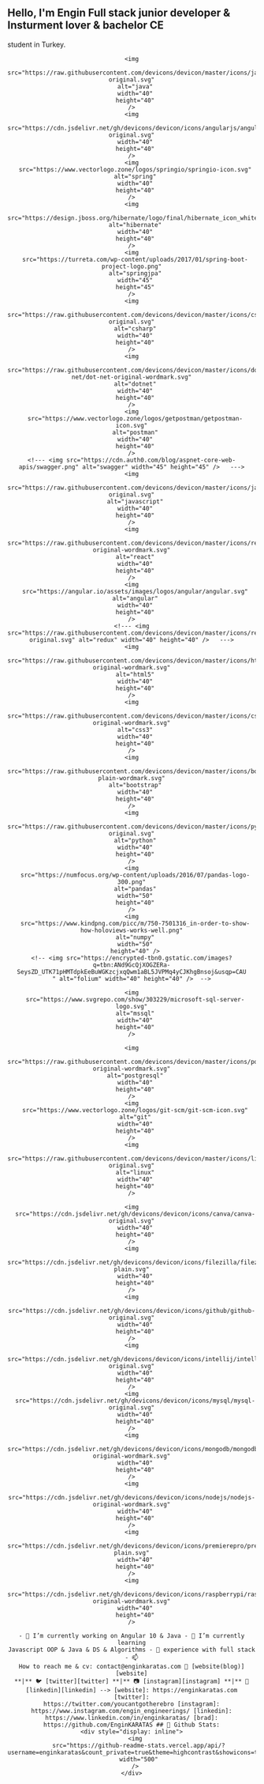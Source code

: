 ## Hello, I'm Engin Full stack junior developer & Insturment lover & bachelor CE
student in Turkey.
<div align="center">

    <img
      src="https://raw.githubusercontent.com/devicons/devicon/master/icons/java/java-original.svg"
      alt="java"
      width="40"
      height="40"
    />
    <img
      src="https://cdn.jsdelivr.net/gh/devicons/devicon/icons/angularjs/angularjs-original.svg"
      width="40"
      height="40"
    />
    <img
      src="https://www.vectorlogo.zone/logos/springio/springio-icon.svg"
      alt="spring"
      width="40"
      height="40"
    />
    <img
      src="https://design.jboss.org/hibernate/logo/final/hibernate_icon_whitebkg_256px.png"
      alt="hibernate"
      width="40"
      height="40"
    />
    <img
      src="https://turreta.com/wp-content/uploads/2017/01/spring-boot-project-logo.png"
      alt="springjpa"
      width="45"
      height="45"
    />
    <img
      src="https://raw.githubusercontent.com/devicons/devicon/master/icons/csharp/csharp-original.svg"
      alt="csharp"
      width="40"
      height="40"
    />
    <img
      src="https://raw.githubusercontent.com/devicons/devicon/master/icons/dot-net/dot-net-original-wordmark.svg"
      alt="dotnet"
      width="40"
      height="40"
    />
    <img
      src="https://www.vectorlogo.zone/logos/getpostman/getpostman-icon.svg"
      alt="postman"
      width="40"
      height="40"
    />
    <!--- <img src="https://cdn.auth0.com/blog/aspnet-core-web-apis/swagger.png" alt="swagger" width="45" height="45" />   --->
    <img
      src="https://raw.githubusercontent.com/devicons/devicon/master/icons/javascript/javascript-original.svg"
      alt="javascript"
      width="40"
      height="40"
    />
    <img
      src="https://raw.githubusercontent.com/devicons/devicon/master/icons/react/react-original-wordmark.svg"
      alt="react"
      width="40"
      height="40"
    />
    <img
      src="https://angular.io/assets/images/logos/angular/angular.svg"
      alt="angular"
      width="40"
      height="40"
    />
    <!--- <img src="https://raw.githubusercontent.com/devicons/devicon/master/icons/redux/redux-original.svg" alt="redux" width="40" height="40" />   --->
    <img
      src="https://raw.githubusercontent.com/devicons/devicon/master/icons/html5/html5-original-wordmark.svg"
      alt="html5"
      width="40"
      height="40"
    />
    <img
      src="https://raw.githubusercontent.com/devicons/devicon/master/icons/css3/css3-original-wordmark.svg"
      alt="css3"
      width="40"
      height="40"
    />
    <img
      src="https://raw.githubusercontent.com/devicons/devicon/master/icons/bootstrap/bootstrap-plain-wordmark.svg"
      alt="bootstrap"
      width="40"
      height="40"
    />
    <img
      src="https://raw.githubusercontent.com/devicons/devicon/master/icons/python/python-original.svg"
      alt="python"
      width="40"
      height="40"
    />
    <img
      src="https://numfocus.org/wp-content/uploads/2016/07/pandas-logo-300.png"
      alt="pandas"
      width="50"
      height="40"
    />
    <img
      src="https://www.kindpng.com/picc/m/750-7501316_in-order-to-show-how-holoviews-works-well.png"
      alt="numpy"
      width="50"
      height="40" />
    <!-- <img src="https://encrypted-tbn0.gstatic.com/images?q=tbn:ANd9GcQjXOGZERa-SeysZD_UTK71pHMTdpkEeBuWGKzcjxqQwm1aBL5JVPMq4yCJKhgBnsoj&usqp=CAU        " alt="folium" width="40" height="40" />  -->

    <img
      src="https://www.svgrepo.com/show/303229/microsoft-sql-server-logo.svg"
      alt="mssql"
      width="40"
      height="40"
    />

    <img
      src="https://raw.githubusercontent.com/devicons/devicon/master/icons/postgresql/postgresql-original-wordmark.svg"
      alt="postgresql"
      width="40"
      height="40"
    />
    <img
      src="https://www.vectorlogo.zone/logos/git-scm/git-scm-icon.svg"
      alt="git"
      width="40"
      height="40"
    />
    <img
      src="https://raw.githubusercontent.com/devicons/devicon/master/icons/linux/linux-original.svg"
      alt="linux"
      width="40"
      height="40"
    />

    <img
      src="https://cdn.jsdelivr.net/gh/devicons/devicon/icons/canva/canva-original.svg"
      width="40"
      height="40"
    />
    <img
      src="https://cdn.jsdelivr.net/gh/devicons/devicon/icons/filezilla/filezilla-plain.svg"
      width="40"
      height="40"
    />
    <img
      src="https://cdn.jsdelivr.net/gh/devicons/devicon/icons/github/github-original.svg"
      width="40"
      height="40"
    />
    <img
      src="https://cdn.jsdelivr.net/gh/devicons/devicon/icons/intellij/intellij-original.svg"
      width="40"
      height="40"
    />
    <img
      src="https://cdn.jsdelivr.net/gh/devicons/devicon/icons/mysql/mysql-original.svg"
      width="40"
      height="40"
    />
    <img
      src="https://cdn.jsdelivr.net/gh/devicons/devicon/icons/mongodb/mongodb-original-wordmark.svg"
      width="40"
      height="40"
    />
    <img
      src="https://cdn.jsdelivr.net/gh/devicons/devicon/icons/nodejs/nodejs-original-wordmark.svg"
      width="40"
      height="40"
    />
    <img
      src="https://cdn.jsdelivr.net/gh/devicons/devicon/icons/premierepro/premierepro-plain.svg"
      width="40"
      height="40"
    />
    <img
      src="https://cdn.jsdelivr.net/gh/devicons/devicon/icons/raspberrypi/raspberrypi-original-wordmark.svg"
      width="40"
      height="40"
    />

    - 🔭 I’m currently working on Angular 10 & Java - 🌱 I’m currently learning
    Javascript OOP & Java & DS & Algorithms - 💬 experience with full stack - 📫
    How to reach me & cv: contact@enginkaratas.com 🏡 [website(blog)][website]
    **|** 🐦 [twitter][twitter] **|** 📷 [instagram][instagram] **|** 👔
    [linkedin][linkedin] --> [website]: https://enginkaratas.com [twitter]:
    https://twitter.com/youcantgotherebro [instagram]:
    https://www.instagram.com/engin_engineerings/ [linkedin]:
    https://www.linkedin.com/in/enginkaratas/ [brad]:
    https://github.com/EnginKARATAS ## 🎸 Github Stats:
    <div style="display: inline">
      <img
        src="https://github-readme-stats.vercel.app/api/?username=enginkaratas&count_private=true&theme=highcontrast&showicons=true&include_all_commits=true&hide_border=true"
        width="500"
      />
    </div>
 
